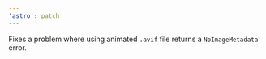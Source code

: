 ```yaml
---
'astro': patch
---
```


Fixes a problem where using animated `.avif` file returns a `NoImageMetadata` error.
